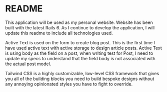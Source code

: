 # README

This application will be used as my personal website. Website has been built with the latest Rails 6. As I continue to develop the application, I will update this readme to include all technologies used.

Active Text is used on the form to create blog post. This is the first time I have used active text with active storage to design article posts. Active Text is using body as the field on a post, when writing test for Post, I need to update my specs to understand that the field body is not associated with the actual post model.

Tailwind CSS is a highly customizable, low-level CSS framework that gives you all of the building blocks you need to build bespoke designs without any annoying opinionated styles you have to fight to override.
